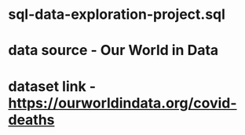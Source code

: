 # sql-data-exploration-project.sql
# data source - Our World in Data
# dataset link - https://ourworldindata.org/covid-deaths
